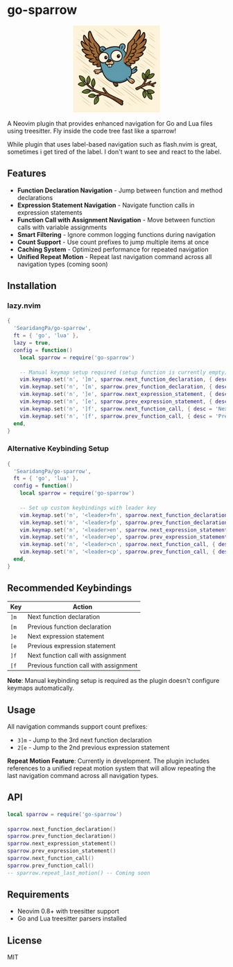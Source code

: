 # go-sparrow

<div align="center">
  <img src="go-sparrow.png" alt="go-sparrow" width="200">
</div>

A Neovim plugin that provides enhanced navigation for Go and Lua files using treesitter. Fly inside the code tree fast like a sparrow!

While plugin that uses label-based navigation such as flash.nvim is great, sometimes i get tired of the label. I don't want to see and react to the label.

## Features

- **Function Declaration Navigation** - Jump between function and method declarations
- **Expression Statement Navigation** - Navigate function calls in expression statements  
- **Function Call with Assignment Navigation** - Move between function calls with variable assignments
- **Smart Filtering** - Ignore common logging functions during navigation
- **Count Support** - Use count prefixes to jump multiple items at once
- **Caching System** - Optimized performance for repeated navigation
- **Unified Repeat Motion** - Repeat last navigation command across all navigation types (coming soon)

## Installation

### lazy.nvim

```lua
{
  'SearidangPa/go-sparrow',
  ft = { 'go', 'lua' },
  lazy = true,
  config = function()
    local sparrow = require('go-sparrow')
    
    -- Manual keymap setup required (setup function is currently empty)
    vim.keymap.set('n', ']m', sparrow.next_function_declaration, { desc = 'Next function declaration' })
    vim.keymap.set('n', '[m', sparrow.prev_function_declaration, { desc = 'Previous function declaration' })
    vim.keymap.set('n', ']e', sparrow.next_expression_statement, { desc = 'Next expression statement' })
    vim.keymap.set('n', '[e', sparrow.prev_expression_statement, { desc = 'Previous expression statement' })
    vim.keymap.set('n', ']f', sparrow.next_function_call, { desc = 'Next function call' })
    vim.keymap.set('n', '[f', sparrow.prev_function_call, { desc = 'Previous function call' })
  end,
}
```

### Alternative Keybinding Setup

```lua
{
  'SearidangPa/go-sparrow',
  ft = { 'go', 'lua' },
  config = function()
    local sparrow = require('go-sparrow')
    
    -- Set up custom keybindings with leader key
    vim.keymap.set('n', '<leader>fn', sparrow.next_function_declaration, { desc = 'Next function' })
    vim.keymap.set('n', '<leader>fp', sparrow.prev_function_declaration, { desc = 'Previous function' })
    vim.keymap.set('n', '<leader>en', sparrow.next_expression_statement, { desc = 'Next expression' })
    vim.keymap.set('n', '<leader>ep', sparrow.prev_expression_statement, { desc = 'Previous expression' })
    vim.keymap.set('n', '<leader>cn', sparrow.next_function_call, { desc = 'Next function call' })
    vim.keymap.set('n', '<leader>cp', sparrow.prev_function_call, { desc = 'Previous function call' })
  end,
}
```

## Recommended Keybindings

| Key | Action |
|-----|--------|
| `]m` | Next function declaration |
| `[m` | Previous function declaration |
| `]e` | Next expression statement |
| `[e` | Previous expression statement |
| `]f` | Next function call with assignment |
| `[f` | Previous function call with assignment |

**Note**: Manual keybinding setup is required as the plugin doesn't configure keymaps automatically.

## Usage

All navigation commands support count prefixes:
- `3]m` - Jump to the 3rd next function declaration
- `2[e` - Jump to the 2nd previous expression statement

**Repeat Motion Feature**: Currently in development. The plugin includes references to a unified repeat motion system that will allow repeating the last navigation command across all navigation types.

## API

```lua
local sparrow = require('go-sparrow')

sparrow.next_function_declaration()
sparrow.prev_function_declaration()
sparrow.next_expression_statement()
sparrow.prev_expression_statement()
sparrow.next_function_call()
sparrow.prev_function_call()
-- sparrow.repeat_last_motion() -- Coming soon
```

## Requirements

- Neovim 0.8+ with treesitter support
- Go and Lua treesitter parsers installed

## License

MIT
